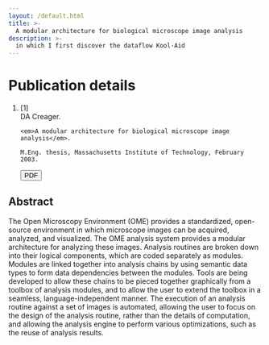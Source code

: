 ```yaml
---
layout: /default.html
title: >-
  A modular architecture for biological microscope image analysis
description: >-
  in which I first discover the dataflow Kool-Aid
---
```


# Publication details

<ol class="publications">
<li class="reference">
  <div class="citation_number">[1]</div>
  <div class="citation">
    DA Creager.

    <em>A modular architecture for biological microscope image
    analysis</em>.

    M.Eng. thesis, Massachusetts Institute of Technology, February
    2003.
  </div>

  <div class="downloads">
    <a href="meng-thesis.pdf">
    <button type="button" class="btn btn-primary">
      <span class="glyphicon glyphicon-download"></span> PDF
    </button>
    </a>
  </div>
</li>
</ol>

## Abstract

The Open Microscopy Environment (OME) provides a standardized, open-
source environment in which microscope images can be acquired,
analyzed, and visualized.  The OME analysis system provides a modular
architecture for analyzing these images.  Analysis routines are broken
down into their logical components, which are coded separately as
modules.  Modules are linked together into analysis chains by using
semantic data types to form data dependencies between the modules.
Tools are being developed to allow these chains to be pieced together
graphically from a toolbox of analysis modules, and to allow the user
to extend the toolbox in a seamless, language-independent manner.  The
execution of an analysis routine against a set of images is automated,
allowing the user to focus on the design of the analysis routine,
rather than the details of computation, and allowing the analysis
engine to perform various optimizations, such as the reuse of analysis
results.
